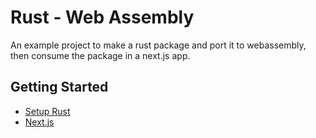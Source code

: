 # Rust - Web Assembly

An example project to make a rust package and port it to webassembly,
then consume the package in a next.js app.

## Getting Started
 * [Setup Rust](https://www.rust-lang.org/en-US/install.html)
 * [Next.js](https://github.com/zeit/next.js/)